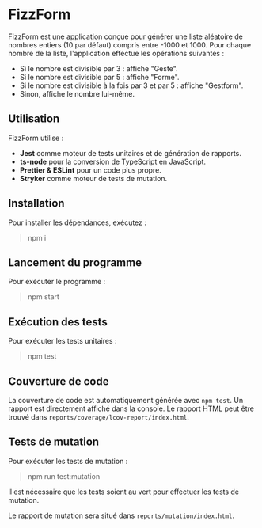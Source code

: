 # FizzForm

FizzForm est une application conçue pour générer une liste aléatoire de nombres entiers (10 par défaut) compris entre -1000 et 1000. Pour chaque nombre de la liste, l'application effectue les opérations suivantes :

- Si le nombre est divisible par 3 : affiche "Geste".
- Si le nombre est divisible par 5 : affiche "Forme".
- Si le nombre est divisible à la fois par 3 et par 5 : affiche "Gestform".
- Sinon, affiche le nombre lui-même.

## Utilisation

FizzForm utilise :

- **Jest** comme moteur de tests unitaires et de génération de rapports.
- **ts-node** pour la conversion de TypeScript en JavaScript.
- **Prettier & ESLint** pour un code plus propre.
- **Stryker** comme moteur de tests de mutation.

## Installation

Pour installer les dépendances, exécutez :


> npm i


## Lancement du programme

Pour exécuter le programme :


> npm start

## Exécution des tests

Pour exécuter les tests unitaires :


> npm test

## Couverture de code

La couverture de code est automatiquement générée avec `npm test`. Un rapport est directement affiché dans la console. Le rapport HTML peut être trouvé dans `reports/coverage/lcov-report/index.html`.

## Tests de mutation

Pour exécuter les tests de mutation :


> npm run test:mutation


Il est nécessaire que les tests soient au vert pour effectuer les tests de mutation.

Le rapport de mutation sera situé dans `reports/mutation/index.html`.